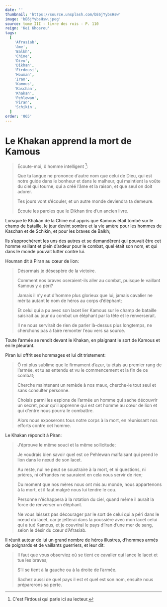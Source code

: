 ```yaml
---
date: ''
thumbnail: 'https://source.unsplash.com/bE6jYybsHsw'
image: 'bE6jYybsHsw.jpeg'
source: tome III - livre des rois - P. 110
reign: 'Keï Khosrou'
tags:
  [
    'Afrasiab',
    'âme',
    'Balkh',
    'Chine',
    'Dieu',
    'Dikhan',
    'Firdousi',
    'Houman',
    'Iran',
    'Kamous',
    'Kaschan',
    'Khakan',
    'Pehlewan',
    'Piran',
    'Schikin',
  ]
order: '065'
---
```


# Le Khakan apprend la mort de Kamous

> Écoute-moi, ô homme intelligent [^1]:
>
> Que ta langue ne prononce d’autre nom que celui de Dieu, qui est notre guide dans le bonheur et dans le malheur, qui maintient la voûte du ciel qui tourne, qui a créé l’âme et la raison, et que seul on doit adorer.
>
> Tes jours vont s’écouler, et un autre monde deviendra ta demeure.
>
> Écoute les paroles que le Dikhan tire d’un ancien livre.

Lorsque le Khakan de la Chine eut appris que Kamous était tombé sur le champ de bataille, le jour devint sombre et la vie amère pour les hommes de Kaschan et de Schikin, et pour les braves de Balkh;

Ils s’approchèrent les uns des autres et se demandèrent qui pouvait être cet homme vaillant et plein d’ardeur pour le combat, quel était son nom, et qui dans le monde pouvait lutter contre lui.

Houman dit à Piran au cœur de lion:

> Désormais je désespère de la victoire.
>
> Comment nos braves oseraient-ils aller au combat, puisque le vaillant Kamous y a péri?
>
> Jamais il n’y eut d’homme plus glorieux que lui, jamais cavalier ne mérita autant le nom de héros au corps d’éléphant;
>
> Et celui qui a pu avec son lacet lier Kamous sur le champ de bataille saisirait au jour du combat un éléphant par la tête et le renverserait.
>
> Il ne nous servirait de rien de parler là-dessus plus longtemps, ne cherchons pas à faire remonter l’eau vers sa source.

Toute l’armée se rendit devant le Khakan, en plaignant le sort de Kamous et en le pleurant.

Piran lui offrit ses hommages et lui dit tristement:

> Ô roi plus sublime que le firmament d’azur, tu étais au premier rang de l’armée, et tu as entendu et vu le commencement et la fin de ce combat;
>
> Cherche maintenant un remède à nos maux, cherche-le tout seul et sans consulter personne.
>
> Choisis parmi les espions de l’armée un homme qui sache découvrir un secret, pour qu’il apprenne qui est cet homme au cœur de lion et qui d’entre nous pourra le combattre.
>
> Alors nous exposerons tous notre corps à la mort, en réunissant nos efforts contre cet homme.

Le Khakan répondit à Piran:

> J’éprouve le même souci et la même sollicitude;
>
> Je voudrais bien savoir quel est ce Pehlewan malfaisant qui prend le lion dans le nœud de son lacet.
>
> Au reste, nul ne peut se soustraire à la mort, et ni questions, ni prières, ni offrandes ne sauraient en cela nous servir de rien;
>
> Du moment que nos mères nous ont mis au monde, nous appartenons à la mort, et il faut malgré nous lui tendre le cou.
>
> Personne n’échappera à la rotation du ciel, quand même il aurait la force de renverser un éléphant.
>
> Ne vous laissez pas décourager par le sort de celui qui a péri dans le nœud du lacet, car je jetterai dans la poussière avec mon lacet celui qui a tué Kamous, et je couvrirai le pays d’Iran d’une mer de sang, selon le désir du cœur d’Afrasiab.

Il réunit autour de lui un grand nombre de héros illustres, d’hommes armés de poignards et de vaillants guerriers, et leur dit:

> Il faut que vous observiez où se tient ce cavalier qui lance le lacet et tue les braves;
>
> S’il se tient à la gauche ou à la droite de l’armée.
>
> Sachez aussi de quel pays il est et quel est son nom, ensuite nous préparerons sa perte.

[^1]: C'est Firdousi qui parle ici au lecteur.
